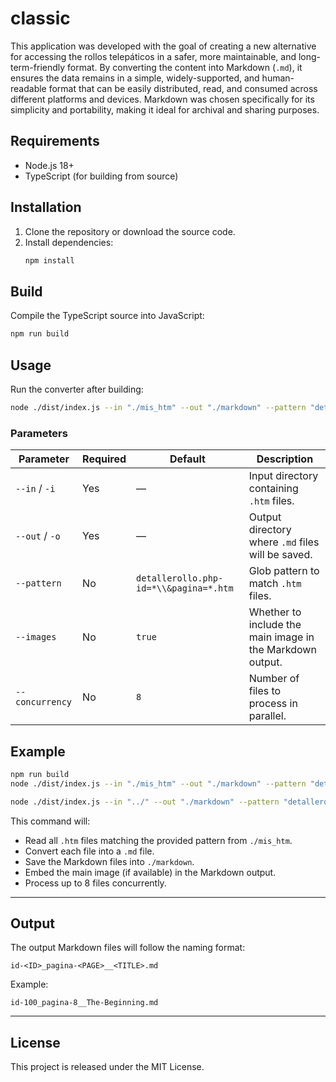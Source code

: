 # classic

This application was developed with the goal of creating a new alternative for accessing the rollos telepáticos in a safer, more maintainable, and long-term-friendly format.
By converting the content into Markdown (`.md`), it ensures the data remains in a simple, widely-supported, and human-readable format that can be easily distributed, read, and consumed across different platforms and devices.
Markdown was chosen specifically for its simplicity and portability, making it ideal for archival and sharing purposes.

## Requirements

- Node.js 18+
- TypeScript (for building from source)

## Installation

1. Clone the repository or download the source code.
2. Install dependencies:
   ```bash
   npm install
   ```

## Build

Compile the TypeScript source into JavaScript:

```bash
npm run build
```

## Usage

Run the converter after building:

```bash
node ./dist/index.js --in "./mis_htm" --out "./markdown" --pattern "detallerollo.php-id=*\\&pagina=*.htm" --images true --concurrency 8
```

### Parameters

| Parameter       | Required | Default                                | Description                                               |
| --------------- | -------- | -------------------------------------- | --------------------------------------------------------- |
| `--in` / `-i`   | Yes      | —                                      | Input directory containing `.htm` files.                  |
| `--out` / `-o`  | Yes      | —                                      | Output directory where `.md` files will be saved.         |
| `--pattern`     | No       | `detallerollo.php-id=*\\&pagina=*.htm` | Glob pattern to match `.htm` files.                       |
| `--images`      | No       | `true`                                 | Whether to include the main image in the Markdown output. |
| `--concurrency` | No       | `8`                                    | Number of files to process in parallel.                   |

## Example

```bash
npm run build
node ./dist/index.js --in "./mis_htm" --out "./markdown" --pattern "detallerollo.php-id=*\\&pagina=*.htm" --images true --concurrency 8
```

```bash
node ./dist/index.js --in "../" --out "./markdown" --pattern "detallerollo.php-id=*\\&pagina=*.htm" --images true --concurrency 8
```

This command will:

* Read all `.htm` files matching the provided pattern from `./mis_htm`.
* Convert each file into a `.md` file.
* Save the Markdown files into `./markdown`.
* Embed the main image (if available) in the Markdown output.
* Process up to 8 files concurrently.

---

## Output

The output Markdown files will follow the naming format:

```
id-<ID>_pagina-<PAGE>__<TITLE>.md
```

Example:

```
id-100_pagina-8__The-Beginning.md
```

---

## License

This project is released under the MIT License.
